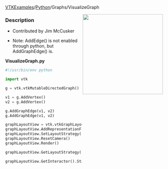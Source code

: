 [VTKExamples](Home)/[Python](Python)/Graphs/VisualizeGraph

<img align="right" src="https://github.com/lorensen/VTKExamples/raw/master/Testing/Baseline/Graphs/TestVisualizeGraph.png" width="256" />

### Description
[]([File:VTK_Examples_Python_Graphs_VisualizeGraph.png])

* Contributed by Jim McCusker

* Note: AddEdge() is not enabled through python, but AddGraphEdge() is.

**VisualizeGraph.py**
```python
#!/usr/bin/env python

import vtk

g = vtk.vtkMutableDirectedGraph()

v1 = g.AddVertex()
v2 = g.AddVertex()

g.AddGraphEdge(v1, v2)
g.AddGraphEdge(v1, v2)

graphLayoutView = vtk.vtkGraphLayoutView()
graphLayoutView.AddRepresentationFromInput(g)
graphLayoutView.SetLayoutStrategy("Simple 2D")
graphLayoutView.ResetCamera()
graphLayoutView.Render()

graphLayoutView.GetLayoutStrategy().SetRandomSeed(0)

graphLayoutView.GetInteractor().Start()
```
